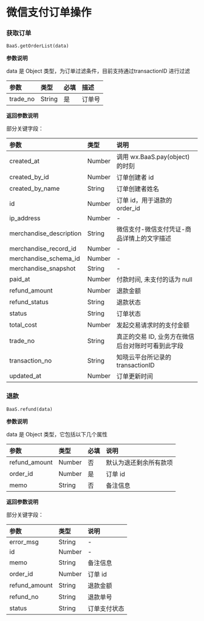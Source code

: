 # 微信支付订单操作

### 获取订单

`BaaS.getOrderList(data)`

**参数说明**

data 是 Object 类型，为订单过滤条件，目前支持通过transactionID 进行过滤

| 参数      | 类型   | 必填 | 描述 |
| :------- | :----- | :-- | :-- |
| trade_no | String | 是  | 订单号 |

**返回参数说明**

部分关键字段：

| 参数                    | 类型    | 说明 |
| :---------------------- | :----- | :-- |
| created_at              | Number | 调用 wx.BaaS.pay(object) 的时刻 |
| created_by_id           | Number | 订单创建者 id |
| created_by_name         | String | 订单创建者姓名 |
| id                      | Number | 订单 id，用于退款的 order_id |
| ip_address              | Number | - |
| merchandise_description | String | 微信支付-微信支付凭证-商品详情上的文字描述 |
| merchandise_record_id   | Number | - |
| merchandise_schema_id   | Number | - |
| merchandise_snapshot    | String | - |
| paid_at                 | Number | 付款时间, 未支付的话为 null |
| refund_amount           | Number | 退款金额 |
| refund_status           | String | 退款状态 |
| status                  | String | 订单状态 |
| total_cost              | Number | 发起交易请求时的支付金额 |
| trade_no                | String | 真正的交易 ID, 业务方在微信后台对账时可看到此字段 |
| transaction_no          | String | 知晓云平台所记录的 transactionID |
| updated_at              | Number | 订单更新时间 |


### 退款

`BaaS.refund(data)`

**参数说明**

data 是 Object 类型，它包括以下几个属性

| 参数           | 类型   | 必填 | 说明 |
| :------------ | :----- | :-- | :-- |
| refund_amount | Number | 否  | 默认为退还剩余所有款项  |
| order_id      | Number | 是  | 订单 id |
| memo          | String | 否  | 备注信息 |

**返回参数说明**

部分关键字段：

| 参数           | 类型   | 说明 |
| :------------ | :----- | :-- |
| error_msg     | String | - |
| id            | Number | - |
| memo          | String | 备注信息 |
| order_id      | Number | 订单 id |
| refund_amount | String | 退款金额 |
| refund_no     | String | 退款单号 |
| status        | String | 订单支付状态 |